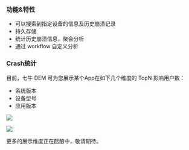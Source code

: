 ### 功能&特性

* 可以搜索到指定设备的信息及历史崩溃记录
* 持久存储
* 统计历史崩溃信息，聚合分析
* 通过 workflow 自定义分析

### Crash统计

目前，七牛 DEM 可为您展示某个App在如下几个维度的 TopN 影响用户数：

* 系统版本
* 设备型号
* 应用版本

![](_media/crash-analysis-grafana.jpg)

![](_media/dem-crash.gif)

更多的展示维度正在酝酿中，敬请期待。